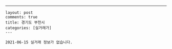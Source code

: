 ---
    layout: post
    comments: true
    title: 경기도 부천시
    categories: [실거래가]
    ---

    2021-06-15 실거래 정보가 없습니다.

    